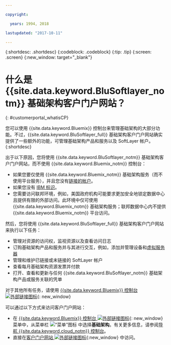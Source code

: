```yaml
---

copyright:

  years: 1994, 2018

lastupdated: "2017-10-11"

---
```


{:shortdesc: .shortdesc}
{:codeblock: .codeblock}
{:tip: .tip}
{:screen: .screen}
{:new_window: target="_blank"}


# 什么是 {{site.data.keyword.BluSoftlayer_notm}} 基础架构客户门户网站？
{: #customerportal_whatisCP}

您可以使用 {{site.data.keyword.Bluemix}} 控制台来管理基础架构的大部分功能。不过，{{site.data.keyword.BluSoftlayer_full}} 基础架构客户门户网站确实提供了一些额外的功能，可管理基础架构产品和服务以及 SoftLayer 帐户。
{:shortdesc}

出于以下原因，您将使用 {{site.data.keyword.BluSoftlayer_notm}} 基础架构客户门户网站，而不使用 {{site.data.keyword.Bluemix_notm}} 控制台：
  * 如果您要仅使用 {{site.data.keyword.Bluemix_notm}} 基础架构服务（而不使用平台服务），并且您没有[链接的帐户](/docs/account/softlayerlink.html#link_user_accounts)。
  * 如果您没有 [IBM 标识](/docs/account/softlayerlink.html#switchtoIBMid)。
  * 您需要访问联邦环境，例如，美国政府机构可能要求更加安全地锁定数据中心且提供有限的外部访问。此环境中仅可使用 {{site.data.keyword.Bluemix_notm}} 基础架构服务；联邦数据中心内不提供 {{site.data.keyword.Bluemix_notm}} 平台访问。

然后，您将使用 {{site.data.keyword.BluSoftlayer_full}} 基础架构客户门户网站来执行以下任务：
  * 管理对资源的访问权，监视资源以及查看访问日志
  * 订购基础架构产品和服务并与其进行交互，例如，添加并管理设备和[虚拟服务器](/docs/vsi/vsi_index.html#getting-started-with-virtual-servers)
  * 管理和维护已链接或未链接的 SoftLayer 帐户
  * 查看每月基础架构资源发票并付款
  * 打开、查看和更新与任何 {{site.data.keyword.BluSoftlayer_notm}} 基础架构产品或服务关联的凭单

对于其他所有任务，请使用 [{{site.data.keyword.Bluemix}} 控制台 ![外部链接图标](../icons/launch-glyph.svg)](https://cloud.ibm.com){: new_window}

可以通过以下方式来访问客户门户网站：
* 在 [{{site.data.keyword.Bluemix}} 控制台 ![外部链接图标](../icons/launch-glyph.svg)](https://cloud.ibm.com){: new_window} 菜单中，从菜单栏 ![“菜单”图标](../icons/icon_hamburger.svg) 中选择**基础架构**。有关更多信息，请参阅[导航 {{site.data.keyword.cloud_notm}} 控制台](/docs/overview/ui.html#ui)。
* 直接在[客户门户网站 ![外部链接图标](../icons/launch-glyph.svg)](https://control.softlayer.com/){:new_window} 中访问。

